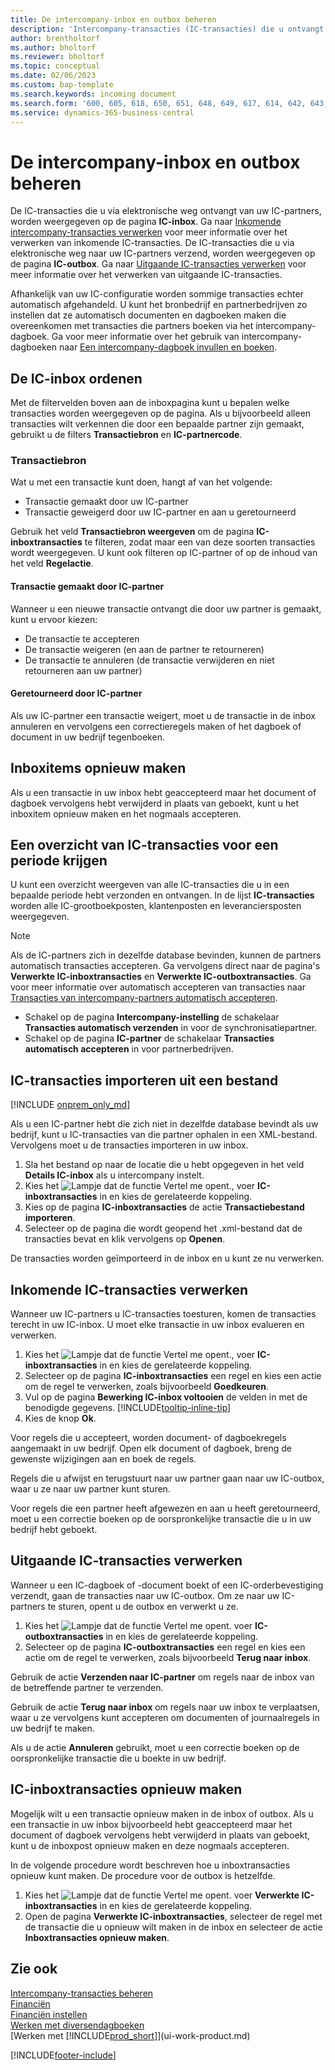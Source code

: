 ```yaml
---
title: De intercompany-inbox en outbox beheren
description: 'Intercompany-transacties (IC-transacties) die u ontvangt van uw partners worden weergegeven in de IC-inbox, waar u ze handmatig of automatisch verwerkt.'
author: brentholtorf
ms.author: bholtorf
ms.reviewer: bholtorf
ms.topic: conceptual
ms.date: 02/06/2023
ms.custom: bap-template
ms.search.keywords: incoming document
ms.search.form: '600, 605, 618, 650, 651, 648, 649, 617, 614, 642, 643, 640, 641, 613, 616, 646, 647, 644, 645, 615, 619, 612, 638, 639, 636, 637, 611'
ms.service: dynamics-365-business-central
---
```

# <a name="manage-the-intercompany-inbox-and-outbox"></a>De intercompany-inbox en outbox beheren

De IC-transacties die u via elektronische weg ontvangt van uw IC-partners, worden weergegeven op de pagina **IC-inbox**. Ga naar [Inkomende intercompany-transacties verwerken](#process-incoming-intercompany-transactions) voor meer informatie over het verwerken van inkomende IC-transacties. De IC-transacties die u via elektronische weg naar uw IC-partners verzend, worden weergegeven op de pagina **IC-outbox**. Ga naar [Uitgaande IC-transacties verwerken](#to-process-outgoing-intercompany-transactions) voor meer informatie over het verwerken van uitgaande IC-transacties.

Afhankelijk van uw IC-configuratie worden sommige transacties echter automatisch afgehandeld. U kunt het bronbedrijf en partnerbedrijven zo instellen dat ze automatisch documenten en dagboeken maken die overeenkomen met transacties die partners boeken via het intercompany-dagboek. Ga voor meer informatie over het gebruik van intercompany-dagboeken naar [Een intercompany-dagboek invullen en boeken](intercompany-how-work-documents-journals.md#fill-in-and-post-an-intercompany-journal).  

## <a name="organizing-the-inbox"></a>De IC-inbox ordenen

Met de filtervelden boven aan de inboxpagina kunt u bepalen welke transacties worden weergegeven op de pagina. Als u bijvoorbeeld alleen transacties wilt verkennen die door een bepaalde partner zijn gemaakt, gebruikt u de filters **Transactiebron** en **IC-partnercode**.  

### <a name="transaction-source"></a>Transactiebron

Wat u met een transactie kunt doen, hangt af van het volgende:  

* Transactie gemaakt door uw IC-partner  
* Transactie geweigerd door uw IC-partner en aan u geretourneerd  

Gebruik het veld **Transactiebron weergeven** om de pagina **IC-inboxtransacties** te filteren, zodat maar een van deze soorten transacties wordt weergegeven. U kunt ook filteren op IC-partner of op de inhoud van het veld **Regelactie**.  

#### <a name="created-by-intercompany-partner"></a>Transactie gemaakt door IC-partner

 Wanneer u een nieuwe transactie ontvangt die door uw partner is gemaakt, kunt u ervoor kiezen:

* De transactie te accepteren  
* De transactie weigeren (en aan de partner te retourneren)  
* De transactie te annuleren (de transactie verwijderen en niet retourneren aan uw partner)  

#### <a name="returned-from-intercompany-partner"></a>Geretourneerd door IC-partner

Als uw IC-partner een transactie weigert, moet u de transactie in de inbox annuleren en vervolgens een correctieregels maken of het dagboek of document in uw bedrijf tegenboeken.  

## <a name="recreating-inbox-entries"></a>Inboxitems opnieuw maken

Als u een transactie in uw inbox hebt geaccepteerd maar het document of dagboek vervolgens hebt verwijderd in plaats van geboekt, kunt u het inboxitem opnieuw maken en het nogmaals accepteren.  

## <a name="get-an-overview-of-intercompany-transactions-for-a-period"></a>Een overzicht van IC-transacties voor een periode krijgen

U kunt een overzicht weergeven van alle IC-transacties die u in een bepaalde periode hebt verzonden en ontvangen. In de lijst **IC-transacties** worden alle IC-grootboekposten, klantenposten en leveranciersposten weergegeven.

> [!NOTE]  
> Als de IC-partners zich in dezelfde database bevinden, kunnen de partners automatisch transacties accepteren. Ga vervolgens direct naar de pagina's **Verwerkte IC-inboxtransacties** en **Verwerkte IC-outboxtransacties**. Ga voor meer informatie over automatisch accepteren van transacties naar [Transacties van intercompany-partners automatisch accepteren](intercompany-how-setup.md#auto-accept-transactions-from-intercompany-partners).  
>
> * Schakel op de pagina **Intercompany-instelling** de schakelaar **Transacties automatisch verzenden** in voor de synchronisatiepartner.
> * Schakel op de pagina **IC-partner** de schakelaar **Transacties automatisch accepteren** in voor partnerbedrijven.  

## <a name="import-intercompany-transactions-from-a-file"></a>IC-transacties importeren uit een bestand

[!INCLUDE [onprem_only_md](includes/onprem_only_md.md)]

Als u een IC-partner hebt die zich niet in dezelfde database bevindt als uw bedrijf, kunt u IC-transacties van die partner ophalen in een XML-bestand. Vervolgens moet u de transacties importeren in uw inbox.  

1. Sla het bestand op naar de locatie die u hebt opgegeven in het veld **Details IC-inbox** als u intercompany instelt.  
2. Kies het ![Lampje dat de functie Vertel me opent.](media/ui-search/search_small.png "Vertel me wat u wilt doen"), voer **IC-inboxtransacties** in en kies de gerelateerde koppeling.
3. Kies op de pagina **IC-inboxtransacties** de actie **Transactiebestand importeren**.  
4. Selecteer op de pagina die wordt geopend het .xml-bestand dat de transacties bevat en klik vervolgens op **Openen**.  

De transacties worden geïmporteerd in de inbox en u kunt ze nu verwerken.

## <a name="process-incoming-intercompany-transactions"></a>Inkomende IC-transacties verwerken

Wanneer uw IC-partners u IC-transacties toesturen, komen de transacties terecht in uw IC-inbox. U moet elke transactie in uw inbox evalueren en verwerken.  

1. Kies het ![Lampje dat de functie Vertel me opent.](media/ui-search/search_small.png "Vertel me wat u wilt doen"), voer **IC-inboxtransacties** in en kies de gerelateerde koppeling.  
2. Selecteer op de pagina **IC-inboxtransacties** een regel en kies een actie om de regel te verwerken, zoals bijvoorbeeld **Goedkeuren**.
3. Vul op de pagina **Bewerking IC-inbox voltooien** de velden in met de benodigde gegevens. [!INCLUDE[tooltip-inline-tip](includes/tooltip-inline-tip_md.md)]
4. Kies de knop **Ok**.  

Voor regels die u accepteert, worden document- of dagboekregels aangemaakt in uw bedrijf. Open elk document of dagboek, breng de gewenste wijzigingen aan en boek de regels.  

Regels die u afwijst en terugstuurt naar uw partner gaan naar uw IC-outbox, waar u ze naar uw partner kunt sturen.

Voor regels die een partner heeft afgewezen en aan u heeft geretourneerd, moet u een correctie boeken op de oorspronkelijke transactie die u in uw bedrijf hebt geboekt.

## <a name="to-process-outgoing-intercompany-transactions"></a>Uitgaande IC-transacties verwerken

Wanneer u een IC-dagboek of -document boekt of een IC-orderbevestiging verzendt, gaan de transacties naar uw IC-outbox. Om ze naar uw IC-partners te sturen, opent u de outbox en verwerkt u ze.  

1. Kies het ![Lampje dat de functie Vertel me opent.](media/ui-search/search_small.png "Vertel me wat u wilt doen") voer **IC-outboxtransacties** in en kies de gerelateerde koppeling.  
2. Selecteer op de pagina **IC-outboxtransacties** een regel en kies een actie om de regel te verwerken, zoals bijvoorbeeld **Terug naar inbox**.

Gebruik de actie **Verzenden naar IC-partner** om regels naar de inbox van de betreffende partner te verzenden.

Gebruik de actie **Terug naar inbox** om regels naar uw inbox te verplaatsen, waar u ze vervolgens kunt accepteren om documenten of journaalregels in uw bedrijf te maken.  

Als u de actie **Annuleren** gebruikt, moet u een correctie boeken op de oorspronkelijke transactie die u boekte in uw bedrijf.  

## <a name="recreate-intercompany-inbox-transactions"></a>IC-inboxtransacties opnieuw maken

Mogelijk wilt u een transactie opnieuw maken in de inbox of outbox. Als u een transactie in uw inbox bijvoorbeeld hebt geaccepteerd maar het document of dagboek vervolgens hebt verwijderd in plaats van geboekt, kunt u de inboxpost opnieuw maken en deze nogmaals accepteren.  

In de volgende procedure wordt beschreven hoe u inboxtransacties opnieuw kunt maken. De procedure voor de outbox is hetzelfde.

1. Kies het ![Lampje dat de functie Vertel me opent.](media/ui-search/search_small.png "Vertel me wat u wilt doen") voer **Verwerkte IC-inboxtransacties** in en kies de gerelateerde koppeling.  
2. Open de pagina **Verwerkte IC-inboxtransacties**, selecteer de regel met de transactie die u opnieuw wilt maken in de inbox en selecteer de actie **Inboxtransacties opnieuw maken**.  

## <a name="see-also"></a>Zie ook

[Intercompany-transacties beheren](intercompany-manage.md)  
[Financiën](finance.md)  
[Financiën instellen](finance-setup-finance.md)  
[Werken met diversendagboeken](ui-work-general-journals.md)  
[Werken met [!INCLUDE[prod_short](includes/prod_short.md)]](ui-work-product.md)


[!INCLUDE[footer-include](includes/footer-banner.md)]

